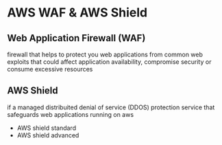 # AWS WAF & AWS Shield
## Web Application Firewall (WAF)
firewall that helps to protect you web applications from common web exploits that could affect application availability, compromise security or consume excessive resources
## AWS Shield
if a managed distribuited denial of service (DDOS) protection service that safeguards web applications running on aws
- AWS shield standard
- AWS shield advanced